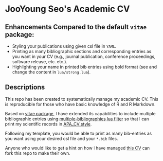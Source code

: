 
# JooYoung Seo's Academic CV

## Enhancements Compared to the default `vitae` package:

* Styling your publications using given csl file in `YAML`.
* Printing as many bibliographic sections and corresponding entries as you want in your CV (e.g., journal publication, conference proceedings, software release, etc. etc.).
* Highlighting your name in printed bib entries using bold format (see and change the content in `lua/strong.lua`).

## Descriptions

This repo has been created to systematically manage my academic CV. This is reproducible for those who have basic knowledge of R and R Markdown.

Based on [vitae package](https://github.com/mitchelloharawild/vitae/), I have extended its capabilities to include multiple bibliographic entries using [multiple-bibliographies lua filter](https://github.com/pandoc/lua-filters/blob/master/multiple-bibliographies/multiple-bibliographies.lua) so that I can print my scientific records in [APA_CV style](https://github.com/citation-style-language/styles/blob/master/apa-cv.csl).

Following my template, you would be able to print as many bib-entries as you want using your desired csl file and your `*.bib` files.

Anyone who would like to get a hint on how I have managed [this CV](https://jooyoungseo.github.io/jy_CV/JooYoung_Seo_CV.pdf) can fork this repo to make their own.
